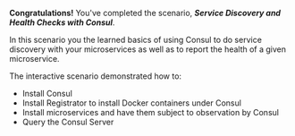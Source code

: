 **Congratulations!** You've completed the scenario, ***Service Discovery and Health Checks with Consul***.

In this scenario you the learned basics of using Consul to do service discovery with your microservices as well as to report the health of a given microservice.

The interactive scenario demonstrated how to:

* Install Consul
* Install Registrator to install Docker containers under Consul
* Install microservices and have them subject to observation by Consul
* Query the Consul Server